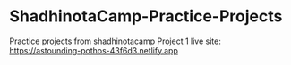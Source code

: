 # ShadhinotaCamp-Practice-Projects
Practice projects from shadhinotacamp
Project 1 live site: https://astounding-pothos-43f6d3.netlify.app

